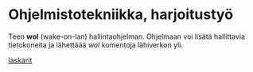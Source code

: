 # Ohjelmistotekniikka, harjoitustyö
Teen **wol** (wake-on-lan) hallintaohjelman. Ohjelmaan voi lisätä hallittavia tietokoneita ja lähettäää *wol* komentoja lähiverkon yli.

[laskarit](https://github.com/lxhelmer/ot-harjoitus/tree/main/laskarit)
